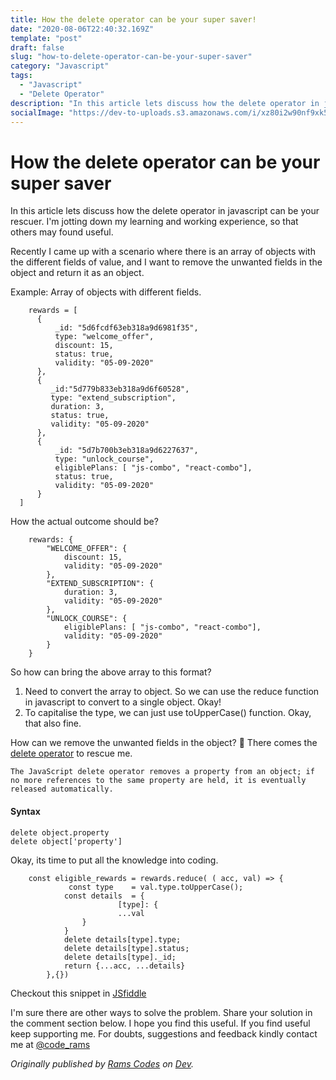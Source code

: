 ```yaml
---
title: How the delete operator can be your super saver!
date: "2020-08-06T22:40:32.169Z"
template: "post"
draft: false
slug: "how-to-delete-operator-can-be-your-super-saver"
category: "Javascript"
tags:
  - "Javascript"
  - "Delete Operator"
description: "In this article lets discuss how the delete operator in javascript can be your rescuer. I'm jotting down my learning and working experience, so that others may found useful."
socialImage: "https://dev-to-uploads.s3.amazonaws.com/i/xz80i2w90nf9xk57pvbl.jpeg"
---
```


# How the delete operator can be your super saver

In this article lets discuss how the delete operator in javascript can be your rescuer. I'm jotting down my learning and working experience, so that others may found useful.

Recently I came up with a scenario where there is an array of objects with the different fields of value, and I want to remove the unwanted fields in the object and return it as an object. 
  
  Example: Array of objects with different fields. 
  ```
      rewards = [
        {
            _id: "5d6fcdf63eb318a9d6981f35",
            type: "welcome_offer",
            discount: 15,
            status: true, 
            validity: "05-09-2020"
        },
        {
           _id:"5d779b833eb318a9d6f60528",
           type: "extend_subscription",
           duration: 3,
           status: true,
           validity: "05-09-2020"
        },
        {
            _id: "5d7b700b3eb318a9d6227637",
            type: "unlock_course",
            eligiblePlans: [ "js-combo", "react-combo"],
            status: true,
            validity: "05-09-2020"
        }
    ]
  ```
  
 How the actual outcome should be? 

```
    rewards: {
        "WELCOME_OFFER": {
            discount: 15,
            validity: "05-09-2020"
        },
        "EXTEND_SUBSCRIPTION": {
            duration: 3,
            validity: "05-09-2020"
        },
        "UNLOCK_COURSE": {
            eligiblePlans: [ "js-combo", "react-combo"],
            validity: "05-09-2020"
        }
    }
```
So how can bring the above array to this format?  

1. Need to convert the array to object. So we can use the reduce function in javascript to convert to a single object. Okay!
2. To capitalise the type, we can just use toUpperCase() function. Okay, that also fine. 

How can we remove the unwanted fields in the object? 🤔
There comes the [delete operator](https://developer.mozilla.org/en-US/docs/Web/JavaScript/Reference/Operators/delete) to rescue me. 
    
    The JavaScript delete operator removes a property from an object; if no more references to the same property are held, it is eventually released automatically.

#### Syntax
    delete object.property
    delete object['property'] 

Okay, its time to put all the knowledge into coding. 

```
    const eligible_rewards = rewards.reduce( ( acc, val) => {
             const type    = val.type.toUpperCase();
            const details  = {
                        [type]: {
                        ...val
                }
            }
            delete details[type].type;
            delete details[type].status;
            delete details[type]._id;
            return {...acc, ...details}
        },{})
```

Checkout this snippet in [JSfiddle](https://jsfiddle.net/rams_codes/h1yL7to9/1/)

I'm sure there are other ways to solve the problem. Share your solution in the comment section below. I hope you find this useful. If you find useful keep supporting me. For doubts, suggestions and feedback kindly contact me at [@code_rams](https://twitter.com/code_rams)


*Originally published by [Rams Codes](https://dev.to/code_rams) on [Dev](https://dev.to/code_rams/how-the-delete-operator-can-be-your-super-saver-5c34).*